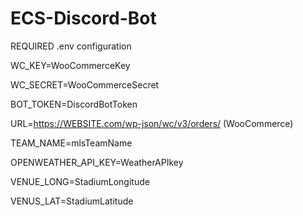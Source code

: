 # ECS-Discord-Bot

REQUIRED .env configuration

WC_KEY=WooCommerceKey

WC_SECRET=WooCommerceSecret

BOT_TOKEN=DiscordBotToken

URL=https://WEBSITE.com/wp-json/wc/v3/orders/ (WooCommerce)

TEAM_NAME=mlsTeamName

OPENWEATHER_API_KEY=WeatherAPIkey

VENUE_LONG=StadiumLongitude

VENUS_LAT=StadiumLatitude
